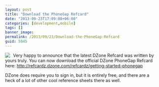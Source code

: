 ```yaml
---
layout: post
title: "Download the PhoneGap Refcard"
date: "2013-09-23T17:09:00+06:00"
categories: [development,mobile]
tags: []
banner_image: 
permalink: /2013/09/23/Download-the-PhoneGap-Refcard
guid: 5045
---
```


<img src="https://static.raymondcamden.com/images/thumb.png" style="float:left;margin-right:10px" /> <p>
Very happy to announce that the latest DZone Refcard was written by yours truly. You can now download the official DZone PhoneGap Refcard here: <a href="http://refcardz.dzone.com/refcardz/getting-started-phonegap">http://refcardz.dzone.com/refcardz/getting-started-phonegap</a>
</p>

<p>
DZone does require you to sign in, but it is entirely free, and there are a heck of a lot of other cool reference sheets there as well. 
</p>

<br clear="left">